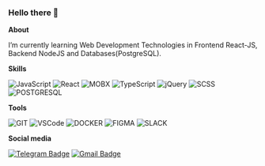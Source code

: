 ### Hello there 👋

**About**

I’m currently learning Web Development Technologies in Frontend React-JS, Backend NodeJS and Databases(PostgreSQL).

**Skills**

![JavaScript](https://img.shields.io/badge/JavaScript-F7DF1E?logo=javascript&logoColor=black&style=for-the-badge)
![React](https://img.shields.io/badge/React-61DAFB?logo=react&logoColor=black&style=for-the-badge)
![MOBX](https://img.shields.io/badge/mobx-FF9955?logo=mobx&logoColor=white&style=for-the-badge)
![TypeScript](https://img.shields.io/badge/TypeScript-3178C6?logo=typescript&logoColor=white&style=for-the-badge)
![jQuery](https://img.shields.io/badge/jQuery-ede8e8?logo=jQuery&logoColor=0769AD&style=for-the-badge)
![SCSS](https://img.shields.io/badge/SCSS-CC6699?logo=sass&logoColor=white&style=for-the-badge)
![POSTGRESQL](https://img.shields.io/badge/PostgreSQL-3178C6?logo=postgresql&logoColor=white&style=for-the-badge)


**Tools**


![GIT](https://img.shields.io/badge/GIT-DCDCDC?logo=Git&logoColor=F05032&style=for-the-badge) 
![VSCode](https://img.shields.io/badge/VSCode-007ACC?logo=visualstudiocode&logoColor=white&style=for-the-badge)
![DOCKER](https://img.shields.io/badge/Docker-2496ED?logo=docker&logoColor=white&style=for-the-badge)
![FIGMA](https://img.shields.io/badge/FIGMA-ede8e8?logo=figma&logoColor=F24E1E&style=for-the-badge) 
![SLACK](https://img.shields.io/badge/slack-4A154B?logo=slack&logoColor=white&style=for-the-badge) 



**Social media**


[![Telegram Badge](https://img.shields.io/badge/-pashka_aleksandrovich-blue?style=flat&logo=Telegram&logoColor=white)](https://t.me/pashka_aleksandrovich) [![Gmail Badge](https://img.shields.io/badge/-Gmail-red?style=flat&logo=Gmail&logoColor=white)](mailto:frontenderpavel@gmail.com)






